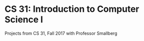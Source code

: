 # CS 31: Introduction to Computer Science I
Projects from CS 31, Fall 2017 with Professor Smallberg
